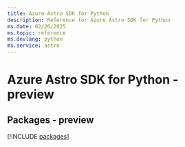 ```yaml
---
title: Azure Astro SDK for Python
description: Reference for Azure Astro SDK for Python
ms.date: 02/26/2025
ms.topic: reference
ms.devlang: python
ms.service: astro
---
```

# Azure Astro SDK for Python - preview
## Packages - preview
[!INCLUDE [packages](astro-index.md)]